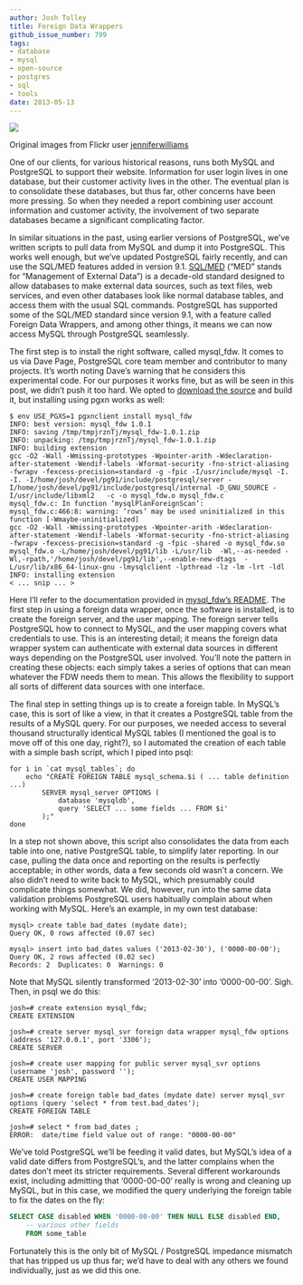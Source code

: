 ```yaml
---
author: Josh Tolley
title: Foreign Data Wrappers
github_issue_number: 799
tags:
- database
- mysql
- open-source
- postgres
- sql
- tools
date: 2013-05-13
---
```




<a href="/blog/2013/05/foreign-data-wrappers/image-0-big.png" imageanchor="1"><img border="0" src="/blog/2013/05/foreign-data-wrappers/image-0.png"/></a>

Original images from Flickr user [jenniferwilliams](https://www.flickr.com/photos/jenniferwilliams/)

One of our clients, for various historical reasons, runs both MySQL and PostgreSQL to support their website. Information for user login lives in one database, but their customer activity lives in the other. The eventual plan is to consolidate these databases, but thus far, other concerns have been more pressing. So when they needed a report combining user account information and customer activity, the involvement of two separate databases became a significant complicating factor.

In similar situations in the past, using earlier versions of PostgreSQL, we’ve written scripts to pull data from MySQL and dump it into PostgreSQL. This works well enough, but we’ve updated PostgreSQL fairly recently, and can use the SQL/MED features added in version 9.1. [SQL/MED](https://wiki.postgresql.org/wiki/Foreign_data_wrappers) (“MED” stands for “Management of External Data”) is a decade-old standard designed to allow databases to make external data sources, such as text files, web services, and even other databases look like normal database tables, and access them with the usual SQL commands. PostgreSQL has supported some of the SQL/MED standard since version 9.1, with a feature called Foreign Data Wrappers, and among other things, it means we can now access MySQL through PostgreSQL seamlessly.

The first step is to install the right software, called mysql_fdw. It comes to us via Dave Page, PostgreSQL core team member and contributor to many projects. It’s worth noting Dave’s warning that he considers this experimental code. For our purposes it works fine, but as will be seen in this post, we didn’t push it too hard. We opted to [download the source](https://github.com/EnterpriseDB/mysql_fdw) and build it, but installing using pgxn works as well:

```plain
$ env USE_PGXS=1 pgxnclient install mysql_fdw
INFO: best version: mysql_fdw 1.0.1
INFO: saving /tmp/tmpjrznTj/mysql_fdw-1.0.1.zip
INFO: unpacking: /tmp/tmpjrznTj/mysql_fdw-1.0.1.zip
INFO: building extension
gcc -O2 -Wall -Wmissing-prototypes -Wpointer-arith -Wdeclaration-after-statement -Wendif-labels -Wformat-security -fno-strict-aliasing -fwrapv -fexcess-precision=standard -g -fpic -I/usr/include/mysql -I. -I. -I/home/josh/devel/pg91/include/postgresql/server -I/home/josh/devel/pg91/include/postgresql/internal -D_GNU_SOURCE -I/usr/include/libxml2   -c -o mysql_fdw.o mysql_fdw.c
mysql_fdw.c: In function ‘mysqlPlanForeignScan’:
mysql_fdw.c:466:8: warning: ‘rows’ may be used uninitialized in this function [-Wmaybe-uninitialized]
gcc -O2 -Wall -Wmissing-prototypes -Wpointer-arith -Wdeclaration-after-statement -Wendif-labels -Wformat-security -fno-strict-aliasing -fwrapv -fexcess-precision=standard -g -fpic -shared -o mysql_fdw.so mysql_fdw.o -L/home/josh/devel/pg91/lib -L/usr/lib  -Wl,--as-needed -Wl,-rpath,'/home/josh/devel/pg91/lib',--enable-new-dtags  -L/usr/lib/x86_64-linux-gnu -lmysqlclient -lpthread -lz -lm -lrt -ldl
INFO: installing extension
< ... snip ... >
```

Here I’ll refer to the documentation provided in [mysql_fdw’s README](https://github.com/EnterpriseDB/mysql_fdw/blob/master/README.md). The first step in using a foreign data wrapper, once the software is installed, is to create the foreign server, and the user mapping. The foreign server tells PostgreSQL how to connect to MySQL, and the user mapping covers what credentials to use. This is an interesting detail; it means the foreign data wrapper system can authenticate with external data sources in different ways depending on the PostgreSQL user involved. You’ll note the pattern in creating these objects: each simply takes a series of options that can mean whatever the FDW needs them to mean. This allows the flexibility to support all sorts of different data sources with one interface.

The final step in setting things up is to create a foreign table. In MySQL’s case, this is sort of like a view, in that it creates a PostgreSQL table from the results of a MySQL query. For our purposes, we needed access to several thousand structurally identical MySQL tables (I mentioned the goal is to move off of this one day, right?), so I automated the creation of each table with a simple bash script, which I piped into psql:

```plain
for i in `cat mysql_tables`; do
    echo "CREATE FOREIGN TABLE mysql_schema.$i ( ... table definition ...)
        SERVER mysql_server OPTIONS (
            database 'mysqldb',
            query 'SELECT ... some fields ... FROM $i'
        );"
done
```

In a step not shown above, this script also consolidates the data from each table into one, native PostgreSQL table, to simplify later reporting. In our case, pulling the data once and reporting on the results is perfectly acceptable; in other words, data a few seconds old wasn’t a concern. We also didn’t need to write back to MySQL, which presumably could complicate things somewhat. We did, however, run into the same data validation problems PostgreSQL users habitually complain about when working with MySQL. Here’s an example, in my own test database:

```plain
mysql> create table bad_dates (mydate date);
Query OK, 0 rows affected (0.07 sec)

mysql> insert into bad_dates values ('2013-02-30'), ('0000-00-00');
Query OK, 2 rows affected (0.02 sec)
Records: 2  Duplicates: 0  Warnings: 0
```

Note that MySQL silently transformed ‘2013-02-30’ into ‘0000-00-00’. Sigh. Then, in psql we do this:

```plain
josh=# create extension mysql_fdw;
CREATE EXTENSION

josh=# create server mysql_svr foreign data wrapper mysql_fdw options (address '127.0.0.1', port '3306');
CREATE SERVER

josh=# create user mapping for public server mysql_svr options (username 'josh', password '');
CREATE USER MAPPING

josh=# create foreign table bad_dates (mydate date) server mysql_svr options (query 'select * from test.bad_dates');
CREATE FOREIGN TABLE

josh=# select * from bad_dates ;
ERROR:  date/time field value out of range: "0000-00-00"
```

We’ve told PostgreSQL we’ll be feeding it valid dates, but MySQL’s idea of a valid date differs from PostgreSQL’s, and the latter complains when the dates don’t meet its stricter requirements. Several different workarounds exist, including admitting that ‘0000-00-00’ really is wrong and cleaning up MySQL, but in this case, we modified the query underlying the foreign table to fix the dates on the fly:

```sql
SELECT CASE disabled WHEN '0000-00-00' THEN NULL ELSE disabled END,
    -- various other fields
    FROM some_table
```

Fortunately this is the only bit of MySQL / PostgreSQL impedance mismatch that has tripped us up thus far; we’d have to deal with any others we found individually, just as we did this one.


